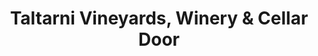 ---
title: "Taltarni Vineyards, Winery & Cellar Door"
url: /moonambel/taltarni-vineyards-winery-and-cellar-door/
shop: wine
---